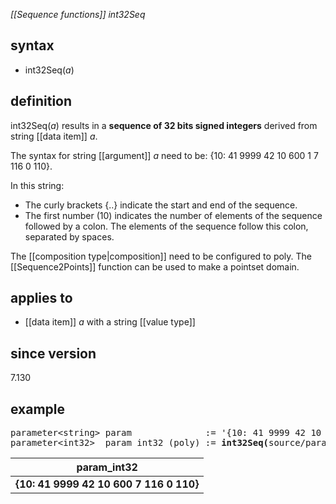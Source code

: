 *[[Sequence functions]] int32Seq*

## syntax

- int32Seq(*a*)

## definition

int32Seq(*a*) results in a **sequence of 32 bits signed integers** derived from string [[data item]] *a*.

The syntax for string [[argument]] *a* need to be: {10: 41 9999 42 10 600 1 7 116 0 110}.

In this string:
- The curly brackets {..} indicate the start and end of the sequence.
- The first number (10) indicates the number of elements of the sequence followed by a colon. The elements of the sequence follow this colon, separated by spaces.

The [[composition type|composition]] need to be configured to poly. The [[Sequence2Points]] function can be used to make a pointset domain.

## applies to

- [[data item]] *a* with a string [[value type]]

## since version

7.130

## example
<pre>
parameter&lt;string&gt; param              := '{10: 41 9999 42 10 600 1 7 116 0 110}';
parameter&lt;int32&gt;  param_int32 (poly) := <B>int32Seq(</B>source/param<B>)</B>;
</pre>

| param_int32                            |
|----------------------------------------|
| **{10: 41 9999 42 10 600 7 116 0 110}**|